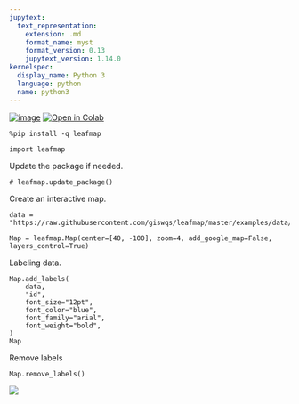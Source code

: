 ```yaml
---
jupytext:
  text_representation:
    extension: .md
    format_name: myst
    format_version: 0.13
    jupytext_version: 1.14.0
kernelspec:
  display_name: Python 3
  language: python
  name: python3
---
```


[![image](https://jupyterlite.rtfd.io/en/latest/_static/badge.svg)](https://demo.leafmap.org/lab/index.html?path=notebooks/36_add_labels.ipynb)
<a href="https://githubtocolab.com/giswqs/leafmap/blob/master/examples/notebooks/36_add_labels.ipynb" target="_parent"><img src="https://colab.research.google.com/assets/colab-badge.svg" alt="Open in Colab"/></a>


```{code-cell} ipython3
%pip install -q leafmap
```

```{code-cell} ipython3
import leafmap
```

Update the package if needed.

```{code-cell} ipython3
# leafmap.update_package()
```

Create an interactive map.

```{code-cell} ipython3
data = "https://raw.githubusercontent.com/giswqs/leafmap/master/examples/data/us_states.json"
```

```{code-cell} ipython3
Map = leafmap.Map(center=[40, -100], zoom=4, add_google_map=False, layers_control=True)
```

Labeling data.

```{code-cell} ipython3
Map.add_labels(
    data,
    "id",
    font_size="12pt",
    font_color="blue",
    font_family="arial",
    font_weight="bold",
)
Map
```

Remove labels

```{code-cell} ipython3
Map.remove_labels()
```

![](https://i.imgur.com/lELtitr.gif)
